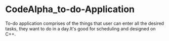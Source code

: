 # CodeAlpha_to-do-Application
To-do application comprises of the things that user can enter all the desired tasks, they want to do in a day.It's good for scheduling and designed on C++.
